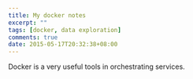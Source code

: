 ```yaml
---
title: My docker notes
excerpt: ""
tags: [docker, data exploration]
comments: true
date: 2015-05-17T20:32:38+08:00
---
```


Docker is a very useful tools in orchestrating services.